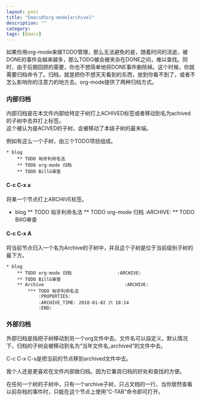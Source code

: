 ```yaml
---
layout: post
title: "Emacs的org-mode[archive]"
description: ""
category: 
tags: [Emacs]
---
```


如果你用org-mode来做TODO管理，那么无法避免的是，随着时间的流逝，被DONE的事件会越来越多，那么TODO被会被夹杂在DONE之间，难以查找。同时，由于后期回顾的需要，你也不想简单地将DONE事件删除掉。这个时候，你就需要归档命令了。归档，就是把你不想天天看到的东西，放到你看不到了，或者不怎么影响你的注意力的地方去。org-mode提供了两种归档方式。

### 内部归档

内部归档是在本文件内部给特定子树打上ACHIVED标签或者移动到名为achived的子树中去并打上标签。   
这个被认为是ACIVED的子树，会被移动了本级子树的最末端。   

例如有这么一个子树，由三个TODO项目组成。

	* blog
   		** TODO 匈牙利命名法
   		** TODO org-mode 归档
   		** TODO BillG审查

#### C-c C-x a

将某一个节点打上ARCHIVE标签。
	
   * blog
	   ** TODO 匈牙利命名法
 	  ** TODO org-mode 归档						    :ARCHIVE:
	   ** TODO BillG审查

#### C-c C-x A

将当前节点归入一个名为Archive的子树中，并且这个子树是位于当前级别子树的最下方。

	* blog
		** TODO org-mode 归档				    :ARCHIVE:
		** TODO BillG审查
		** Archive							    :ARCHIVE:
			*** TODO 匈牙利命名法
    			:PROPERTIES:
    			:ARCHIVE_TIME: 2010-01-02 六 18:14
    			:END:

### 外部归档

外部归档是指把子树移动到另一个org文件中去。文件名可以自定义。默认情况下，归档的子树会被移动到名为“当年文件名_archived”的文件中去。

C-c C-x C-s是把当前的节点移到archived文件中去。

我个人还是更喜欢在文件内部做归档。因为它兼具归档的好处和查找的方便。

在任何一个树的子树中，只有一个archive子树，只占文档的一行，当你居然查看以前存档的事件时，只能在这个节点上使用”C-TAB”命令即可打开。

